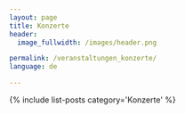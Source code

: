 ```yaml
---
layout: page
title: Konzerte
header:
  image_fullwidth: /images/header.png

permalink: /veranstaltungen_konzerte/
language: de

---
```



{% include list-posts category='Konzerte' %}


